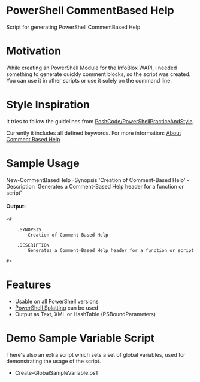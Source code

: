 # PowerShell CommentBased Help
Script for generating PowerShell CommentBased Help

# Motivation
While creating an PowerShell Module for the InfoBlox WAPI, i needed something to generate quickly comment blocks, so the script was created. You can use it in other scripts or use it solely on the command line.

# Style Inspiration
It tries to follow the guidelines from [PoshCode/PowerShellPracticeAndStyle](https://github.com/PoshCode/PowerShellPracticeAndStyle).

Currently it includes all defined keywords. For more information:
[About Comment Based Help](https://docs.microsoft.com/en-us/powershell/module/microsoft.powershell.core/about/about_comment_based_help?view=powershell-7)

# Sample Usage 
New-CommentBasedHelp -Synopsis 'Creation of Comment-Based Help'  -Description 'Generates a Comment-Based Help header for a function or script' 

#### Output:
```
<#

    .SYNOPSIS
        Creation of Comment-Based Help

    .DESCRIPTION
        Generates a Comment-Based Help header for a function or script

#>
```
# Features
- Usable on all PowerShell versions
- [PowerShell Splatting](https://docs.microsoft.com/en-us/powershell/module/microsoft.powershell.core/about/about_splatting?view=powershell-7) can be used
- Output as Text, XML or HashTable (PSBoundParameters)


# Demo Sample Variable Script
There's also an extra script which sets a set of global variables, used for demonstrating the usage of the script.

- Create-GlobalSampleVariable.ps1

